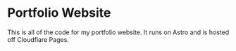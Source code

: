 # Portfolio Website
This is all of the code for my portfolio website. It runs on Astro and is hosted off Cloudflare Pages.
